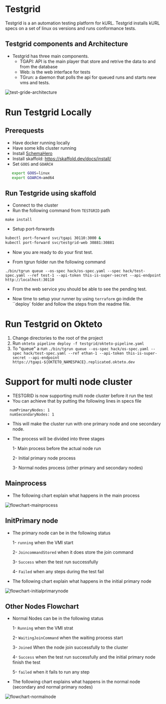 # Testgrid
Testgrid is a an automation testing platform for kURL.
Testgrid installs kURL specs on a set of linux os versions and runs conformance tests.
## Testgrid components and Architecture
- Testgrid has three main components.
   - TGAPI: API is the main player that store and retrive the data to and from the database
   - Web: is the web interface for tests
   - TGrun: a daemon that polls the api for queued runs and starts new vms and tests.

![test-gride-architecture](./assets/testgride-architecture.drawio.png)
# Run Testgrid Locally
## Prerequests
- Have docker running locally
- Have some k8s cluster running
- Install [SchemaHero](https://schemahero.io/docs/installing/kubectl/)
- Install skaffold: https://skaffold.dev/docs/install/
- Set `GOOS` and `GOARCH`
```bash
   export GOOS=linux
   export GOARCH=amd64
```
## Run Testgride using skaffold
- Connect to the cluster
- Run the following command from ``TESTGRID`` path
```
make install
```

- Setup port-forwards
``` bash
kubectl port-forward svc/tgapi 30110:3000 &
kubectl port-forward svc/testgrid-web 30881:30881
```

- Now you are ready to do your first test. 

- From tgrun folder run the following command
```
./bin/tgrun queue --os-spec hack/os-spec.yaml --spec hack/test-spec.yaml --ref test-1 --api-token this-is-super-secret --api-endpoint http://localhost:30110
```

- From the web service you should be able to see the pending test.

- Now time to setup your runner by using ``terraform`` go indide the ``deploy` folder and follow the steps from the readme file.

# Run Testgrid on Okteto

1. Change directories to the root of the project
1. Run `okteto pipeline deploy -f testgrid/okteto-pipeline.yaml`
1. To "queue" a run `./bin/tgrun queue --os-spec hack/os-spec.yaml --spec hack/test-spec.yaml --ref ethan-1 --api-token this-is-super-secret --api-endpoint https://tgapi-${OKTETO_NAMESPACE}.replicated.okteto.dev`

# Support for multi node cluster

- TESTGRID is now supporting multi node cluster before it run the test
- You can achieve that by putting the following lines in specs file

```
  numPrimaryNodes: 1
  numSecondaryNodes: 1
```

- This will make the cluster run with one primary node and one secondary node. 

- The process will be divided into three stages
  
  1- Main process before the actual node run

  2- Initial primary node process

  3- Normal nodes process (other primary and secondary nodes)  

## Mainprocess

- The following chart explain what happens in the main process

![flowchart-mainprocess](./assets/flowchart-mainprocess.png)

## InitPrimary node

- The primary node can be in the following status

   1- ``running`` when the VMI start

   2- ``JoincommandStored`` when it does store the join command

   3- ``Success`` when the test run successfully 

   4- ``Failed`` when any steps during the test fail

- The following chart explain what happens in the initial primary node

![flowchart-initialprimarynode](./assets/flowchart-InitialPrimaryNode.png)

## Other Nodes Flowchart

- Normal Nodes can be in the following status

   1- ``Running`` when the VMI strat

   2- ``WaitingJoinCommand`` when the waiting process start

   3- ``Joined`` When the node join successfully to the cluster

   4- ``Success`` when the test run successfully and the initial primary node finish the test

   5- ``failed`` when it fails to run any step
   
- The following chart explains what happens in the normal node (secondary and normal primary nodes)

![flowchart-normalnode](./assets/flowchart-normalnode.png)
